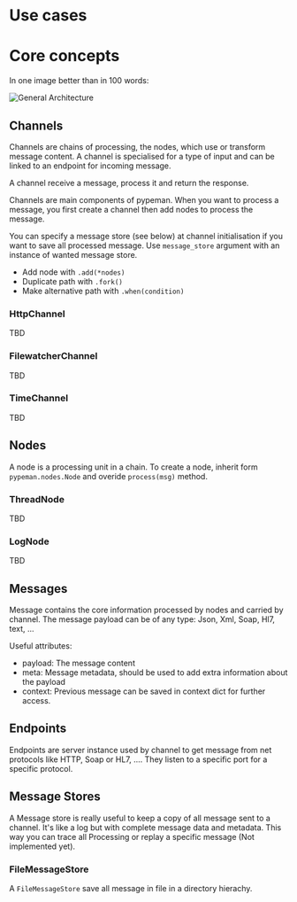 
# Use cases


# Core concepts

In one image better than in 100 words:

![General Architecture](./images/general_view.png)


## Channels

Channels are chains of processing, the nodes, which use or
transform message content. A channel is specialised for a type
of input and can be linked to an endpoint for incoming message.

A channel receive a message, process it and return the response.

Channels are main components of pypeman.
When you want to process a message,
you first create a channel then add nodes to process the message.

You can specify a message store (see below) at channel initialisation
if you want to save all processed message. Use `message_store` argument with
an instance of wanted message store.

* Add node with `.add(*nodes)`
* Duplicate path with `.fork()`
* Make alternative path with `.when(condition)`

### HttpChannel

TBD

### FilewatcherChannel

TBD

### TimeChannel

TBD
 

## Nodes

A node is a processing unit in a chain.
To create a node, inherit form `pypeman.nodes.Node` and overide `process(msg)` method.

### ThreadNode

TBD

### LogNode

TBD


## Messages

Message contains the core information processed by nodes and carried by channel.
The message payload can be of any type: Json, Xml, Soap, Hl7, text, ...

Useful attributes:

* payload: The message content
* meta: Message metadata, should be used to add extra information about the payload
* context: Previous message can be saved in context dict for further access.


## Endpoints

Endpoints are server instance used by channel to get message from net protocols like HTTP, Soap or HL7, ....
They listen to a specific port for a specific protocol.

## Message Stores

A Message store is really useful to keep a copy of all message sent to a channel.
It's like a log but with complete message data and metadata. This way you can trace all
Processing or replay a specific message (Not implemented yet).

### FileMessageStore

A `FileMessageStore` save all message in file in a directory hierachy.